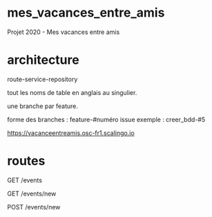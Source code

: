 # mes_vacances_entre_amis
Projet 2020 - Mes vacances entre amis

# architecture
route-service-repository

tout les noms de table en anglais au singulier.

une branche par feature.

forme des branches : feature-#numéro issue exemple : creer_bdd-#5


https://vacanceentreamis.osc-fr1.scalingo.io

# routes
GET /events

GET /events/new 

POST /events/new 
